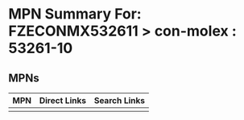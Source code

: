 



# MPN Summary For: FZECONMX532611 > con-molex : 53261-10

## MPNs
  

|MPN|Direct Links|Search Links|
| :--- | :--- | :--- |
||||
